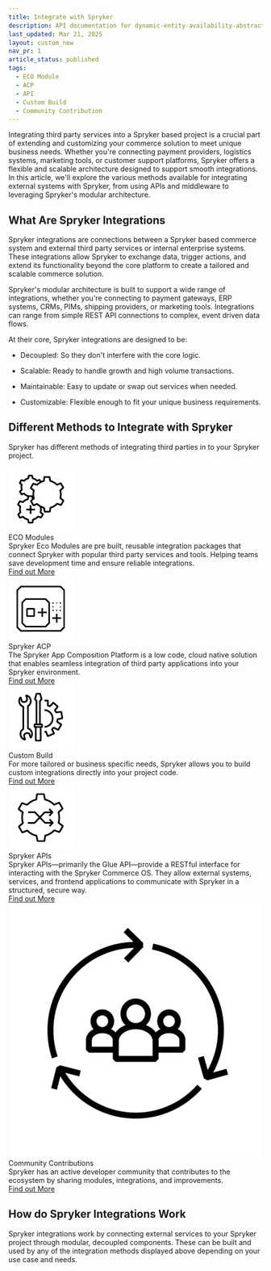 ```yaml
---
title: Integrate with Spryker
description: API documentation for dynamic-entity-availability-abstracts.
last_updated: Mar 21, 2025
layout: custom_new
nav_pr: 1 
article_status: published
tags: 
  - ECO Module
  - ACP
  - API
  - Custom Build
  - Community Contribution
---
```


<div class="content_box">Integrating third party services into a Spryker based project is a crucial part of extending and customizing your commerce solution to meet unique business needs. Whether you're connecting payment providers, logistics systems, marketing tools, or customer support platforms, Spryker offers a flexible and scalable architecture designed to support smooth integrations. In this article, we'll explore the various methods available for integrating external systems with Spryker, from using APIs and middleware to leveraging Spryker's modular architecture.</div>

## What Are Spryker Integrations

Spryker integrations are connections between a Spryker based commerce system and external third party services or internal enterprise systems. These integrations allow Spryker to exchange data, trigger actions, and extend its functionality beyond the core platform to create a tailored and scalable commerce solution.

Spryker's modular architecture is built to support a wide range of integrations, whether you're connecting to payment gateways, ERP systems, CRMs, PIMs, shipping providers, or marketing tools. Integrations can range from simple REST API connections to complex, event driven data flows.

At their core, Spryker integrations are designed to be:

- Decoupled: So they don't interfere with the core logic.

- Scalable: Ready to handle growth and high volume transactions.

- Maintainable: Easy to update or swap out services when needed.

- Customizable: Flexible enough to fit your unique business requirements.


## Different Methods to Integrate with Spryker

Spryker has different methods of integrating third parties in to your Spryker project.

 <div class="cst_cards_3">

  <div class="cst_card">
    <div class="cst_card_image"><img src="/images/integrations/int_eco.png" alt="Icon for Spryker Eco Modules"></div>
    <div class="cst_card_title">ECO Modules</div>
    <div class="cst_card_desc">Spryker Eco Modules are pre built, reusable integration packages that connect Spryker with popular third party services and tools. Helping teams save development time and ensure reliable integrations.</div>
    <a class="cst_card_button" href="what_are_spryker_eco_modules"> Find out More </a>
  </div>

  <div class="cst_card">
    <div class="cst_card_image"><img src="/images/integrations/int_acp.png" alt="Icon for Spryker App Composition Platform"></div>
    <div class="cst_card_title">Spryker ACP</div>
    <div class="cst_card_desc">The Spryker App Composition Platform is a low code, cloud native solution that enables seamless integration of third party applications into your Spryker environment. </div>
    <a class="cst_card_button" href="about_spryker_acp_apps"> Find out More </a>
  </div>

  <div class="cst_card">
    <div class="cst_card_image"><img src="/images/integrations/int_custom_build.png" alt="Icon for Spryker Custom Building Integrations"></div>
    <div class="cst_card_title">Custom Build</div>
    <div class="cst_card_desc">For more tailored or business specific needs, Spryker allows you to build custom integrations directly into your project code.</div>
    <a class="cst_card_button" href="custom_build_integrations_with_spryker"> Find out More </a>
  </div>

  <div class="cst_card">
    <div class="cst_card_image"><img src="/images/integrations/int_api.png" alt="Icon for Spryker GLUE APIs"></div>
    <div class="cst_card_title">Spryker APIs</div>
    <div class="cst_card_desc">Spryker APIs—primarily the Glue API—provide a RESTful interface for interacting with the Spryker Commerce OS. They allow external systems, services, and frontend applications to communicate with Spryker in a structured, secure way.</div>
    <a class="cst_card_button" href="getting_started_with_spryker_api"> Find out More </a>
  </div>

  <div class="cst_card">
    <div class="cst_card_image"><img src="/images/integrations/int_community_contributions.png" alt="Icon for Spryker Community Contributions"></div>
    <div class="cst_card_title">Community Contributions</div>
    <div class="cst_card_desc">Spryker has an active developer community that contributes to the ecosystem by sharing modules, integrations, and improvements.</div>
    <a class="cst_card_button" href="community_contributions"> Find out More </a>
  </div>
 </div>


## How do Spryker Integrations Work

Spryker integrations work by connecting external services to your Spryker project through modular, decoupled components. These can be built and used by any of the integration methods displayed above depending on your use case and needs.
